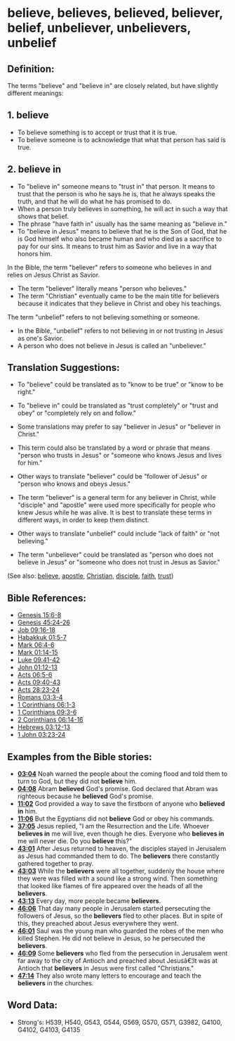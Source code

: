 # believe, believes, believed, believer, belief, unbeliever, unbelievers, unbelief #

## Definition: ##

The terms "believe" and "believe in" are closely related, but have slightly different meanings:

## 1. believe ####

* To believe something is to accept or trust that it is true.
* To believe someone is to acknowledge that what that person has said is true.

## 2. believe in ####

* To "believe in" someone means to "trust in" that person.  It means to trust that the person is who he says he is, that he always speaks the truth, and that he will do what he has promised to do.
* When a person truly believes in something, he will act in such a way that shows that belief.
* The phrase "have faith in" usually has the same meaning as "believe in."
* To "believe in Jesus" means to believe that he is the Son of God, that he is God himself who also became human and who died as a sacrifice to pay for our sins. It means to trust him as Savior and live in a way that honors him.

In the Bible, the term "believer" refers to someone who believes in and relies on Jesus Christ as Savior.

* The term "believer" literally means "person who believes."
* The term "Christian" eventually came to be the main title for believers because it indicates that they believe in Christ and obey his teachings.

The term "unbelief" refers to not believing something or someone.

* In the Bible, "unbelief" refers to not believing in or not trusting in Jesus as one's Savior.
* A person who does not believe in Jesus is called an "unbeliever."

## Translation Suggestions: ##

* To "believe" could be translated as to "know to be true" or "know to be right."
* To "believe in" could be translated as "trust completely" or "trust and obey" or "completely rely on and follow."

* Some translations may prefer to say "believer in Jesus" or "believer in Christ."
* This term could also be translated by a word or phrase that means "person who trusts in Jesus" or "someone who knows Jesus and lives for him."
* Other ways to translate "believer" could be "follower of Jesus" or "person who knows and obeys Jesus."
* The term "believer" is a general term for any believer in Christ, while "disciple" and "apostle" were used more specifically for people who knew Jesus while he was alive. It is best to translate these terms in different ways, in order to keep them distinct.

* Other ways to translate "unbelief" could include "lack of faith" or "not believing."
* The term "unbeliever" could be translated as "person who does not believe in Jesus" or "someone who does not trust in Jesus as Savior."

(See also: [believe](../kt/believe.md), [apostle](apostle.md), [Christian](christian.md), [disciple](disciple.md), [faith](faith.md), [trust](trust.md))

## Bible References: ##

* [Genesis 15:6-8](rc://en/tn/help/gen/15/06)
* [Genesis 45:24-26](rc://en/tn/help/gen/45/24)
* [Job 09:16-18](rc://en/tn/help/job/09/16)
* [Habakkuk 01:5-7](rc://en/tn/help/hab/01/05)
* [Mark 06:4-6](rc://en/tn/help/mrk/06/04)
* [Mark 01:14-15](rc://en/tn/help/mrk/01/14)
* [Luke 09:41-42](rc://en/tn/help/luk/09/41)
* [John 01:12-13](rc://en/tn/help/jhn/01/12)
* [Acts 06:5-6](rc://en/tn/help/act/06/05)
* [Acts 09:40-43](rc://en/tn/help/act/09/40)
* [Acts 28:23-24](rc://en/tn/help/act/28/23)
* [Romans 03:3-4](rc://en/tn/help/rom/03/03)
* [1 Corinthians 06:1-3](rc://en/tn/help/1co/06/01)
* [1 Corinthians 09:3-6](rc://en/tn/help/1co/09/03)
* [2 Corinthians 06:14-16](rc://en/tn/help/2co/06/14)
* [Hebrews 03:12-13](rc://en/tn/help/heb/03/12)
* [1 John 03:23-24](rc://en/tn/help/1jn/03/23)

## Examples from the Bible stories: ##

* __[03:04](rc://en/tn/help/obs/03/04)__ Noah warned the people about the coming flood and told them to turn to God, but they did not __believe__  him.
* __[04:08](rc://en/tn/help/obs/04/08)__ Abram __believed__  God's promise. God declared that Abram was righteous because he __believed__  God's promise.
* __[11:02](rc://en/tn/help/obs/11/02)__ God provided a way to save the firstborn of anyone who __believed in__  him.
* __[11:06](rc://en/tn/help/obs/11/06)__ But the Egyptians did not __believe__  God or obey his commands.
* __[37:05](rc://en/tn/help/obs/37/05)__ Jesus replied, "I am the Resurrection and the Life. Whoever __believes in__  me will live, even though he dies. Everyone who __believes in__  me will never die. Do you __believe__  this?"
* __[43:01](rc://en/tn/help/obs/43/01)__ After Jesus returned to heaven, the disciples stayed in Jerusalem as Jesus had commanded them to do. The __believers__  there constantly gathered together to pray.
* __[43:03](rc://en/tn/help/obs/43/03)__ While the __believers__  were all together, suddenly the house where they were was filled with a sound like a strong wind. Then something that looked like flames of fire appeared over the heads of all the __believers__.
* __[43:13](rc://en/tn/help/obs/43/13)__ Every day, more people became __believers__.
* __[46:06](rc://en/tn/help/obs/46/06)__ That day many people in Jerusalem started persecuting the followers of Jesus, so the __believers__  fled to other places. But in spite of this, they preached about Jesus everywhere they went.
* __[46:01](rc://en/tn/help/obs/46/01)__ Saul was the young man who guarded the robes of the men who killed Stephen. He did not believe in Jesus, so he persecuted the __believers__.
* __[46:09](rc://en/tn/help/obs/46/09)__ Some __believers__  who fled from the persecution in Jerusalem went far away to the city of Antioch and preached about Jesusâ€¦It was at Antioch that __believers__  in Jesus were first called "Christians."
* __[47:14](rc://en/tn/help/obs/47/14)__ They also wrote many letters to encourage and teach the __believers__  in the churches.


## Word Data: ##

* Strong's: H539, H540, G543, G544, G569, G570, G571, G3982, G4100, G4102, G4103, G4135
